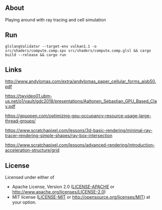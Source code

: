 ## About
Playing around with ray tracing and cell simulation
## Run
```console
glslangValidator --target-env vulkan1.1 -o src/shaders/compute.comp.spv src/shaders/compute.comp.glsl && cargo build --release && cargo run
```
## Links
http://www.andylomas.com/extra/andylomas_paper_cellular_forms_aisb50.pdf

https://twvideo01.ubm-us.net/o1/vault/gdc2018/presentations/Aaltonen_Sebastian_GPU_Based_Clay.pdf

https://gpuopen.com/optimizing-gpu-occupancy-resource-usage-large-thread-groups/

https://www.scratchapixel.com/lessons/3d-basic-rendering/minimal-ray-tracer-rendering-simple-shapes/ray-box-intersection

https://www.scratchapixel.com/lessons/advanced-rendering/introduction-acceleration-structure/grid

## License
Licensed under either of
 * Apache License, Version 2.0 ([LICENSE-APACHE](LICENSE-APACHE) or http://www.apache.org/licenses/LICENSE-2.0)
 * MIT license ([LICENSE-MIT](LICENSE-MIT) or http://opensource.org/licenses/MIT)
at your option.
